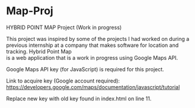 Map-Proj
========

HYBRID POINT MAP Project (Work in progress)

This project was inspired by some of the projects I had worked on during a previous internship 
at a company that makes software for location and tracking. Hybrid Point Map  
is a web application that is a work in progress using Google Maps API. 


Google Maps API key (for JavaScript) is required for this project.

Link to acquire key (Google account required): https://developers.google.com/maps/documentation/javascript/tutorial

Replace new key with old key found in index.html on line 11.







 
